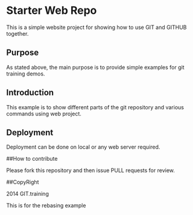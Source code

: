 # Starter Web Repo

This is a simple website project for showing how to use GIT and GITHUB together.

## Purpose

As stated above, the main purpose is to provide simple examples for git training demos.
## Introduction

This example is to show different parts of the git repository and various commands using web project.

## Deployment

Deployment can be done on local or any web server required.

##How to contribute

Please fork this repository and then issue PULL requests for review.

##CopyRight

2014 GIT.training

This is for the rebasing example